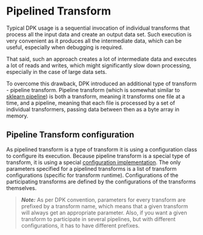 # Pipelined Transform

Typical DPK usage is a sequential invocation of individual transforms that process all the input data and create
an output data set. Such execution is very convenient as it produces all the intermediate data, which can be useful,
especially when debugging is required.

That said, such an approach creates a lot of intermediate data and executes a lot of reads and writes, which might
significantly slow down processing, especially in the case of large data sets.

To overcome this drawback, DPK introduced an additional type of transform - pipeline transform. Pipeline transform
(which is somewhat similar to [sklearn pipeline](https://scikit-learn.org/1.5/modules/generated/sklearn.pipeline.Pipeline.html))
is both a transform, meaning it transforms one file at a time, and a pipeline, meaning that each file is processed by
a set of individual transformers, passing data between then as a byte array in memory.

## Pipeline Transform configuration

As pipelined transform is a type of transform it is using a configuration class to configure its execution.
Because pipeline transform is a special type of transform, it is using a special 
[configuration implementation](pipeline_transform_configuration.py). The only parameters specified 
for a pipelined transforms is a list of transform configurations (specific for transform runtime). 
Configurations of the participating transforms are defined by the configurations of the transforms 
themselves.

> ***Note:*** As per DPK convention, parameters for every transform are prefixed by a transform name, which means 
that a given transform will always get an appropriate parameter. Also, if you want a given transform to participate
in several pipelines, but with different configurations, it has to have different prefixes.
